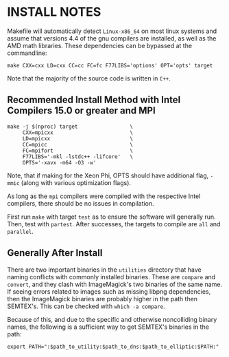 INSTALL NOTES
=============

Makefile will automatically detect `Linux-x86_64` on most linux systems
and assume that versions 4.4 of the gnu compilers are installed, as well
as the AMD math libraries. These dependencies can be bypassed at the
commandline:

    make CXX=cxx LD=cxx CC=cc FC=fc F77LIBS='options' OPT='opts' target

Note that the majority of the source code is written in `C++`. 

Recommended Install Method with Intel Compilers 15.0 or greater and MPI
-----------------------------------------------------------------------

    make -j $(nproc) target                 \
         CXX=mpicxx                         \
         LD=mpicxx                          \
         CC=mpicc                           \
         FC=mpifort                         \
         F77LIBS='-mkl -lstdc++ -lifcore'   \
         OPTS='-xavx -m64 -O3 -w'           

Note, that if making for the Xeon Phi, OPTS should have additional flag,
`-mmic` (along with various optimization flags). 

As long as the `mpi` compilers were compiled with the respective Intel
compilers, there should be no issues in compilation.

First run `make` with target `test` as to ensure the software will
generally run. Then, test with `partest`. After successes, the targets
to compile are `all` and `parallel`.

Generally After Install
-----------------------

There are two important binaries in the `utilities` directory that have
naming conflicts with commonly installed binaries. These are `compare`
and `convert`, and they clash with ImageMagick's two binaries of the
same name. If seeing errors related to images such as missing libpng
dependencies, then the ImageMagick binaries are probably higher in the
path then SEMTEX's. This can be checked with `which -a compare`.

Because of this, and due to the specific and otherwise noncolliding
binary names, the following is a sufficient way to get SEMTEX's binaries
in the path:

    export PATH=":$path_to_utility:$path_to_dns:$path_to_elliptic:$PATH:"



